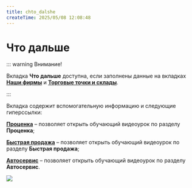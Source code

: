 ```yaml
---
title: chto_dalshe
createTime: 2025/05/08 12:08:48
---
```

# Что дальше

::: warning Внимание!

Вкладка **Что дальше** доступна, если заполнены данные на вкладках [**Наши фирмы**](#bbde9d40-a956-46e3-8359-2887fc127cc6) и [**Торговые точки и склады**](#af4c70ad-facd-4be4-b2b1-9c75121aa32b).

:::

Вкладка содержит вспомогательную информацию и следующие гиперссылки:

[**Проценка**](https://youtu.be/II3KYXvGeg4) – позволяет открыть обучающий видеоурок по разделу **Проценка**;

[**Быстрая продажа**](https://youtu.be/BVRAwCC5w6g) – позволяет открыть обучающий видеоурок по разделу **Быстрая продажа**;

[**Автосервис**](https://youtu.be/Qgop2u0qDts) – позволяет открыть обучающий видеоурок по разделу **Автосервис**.

![](image541.png)